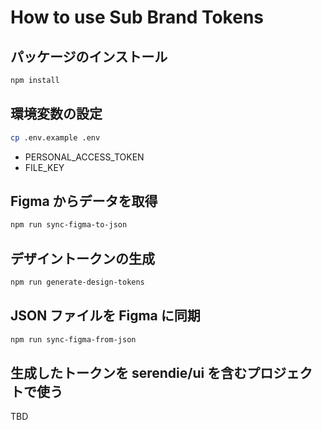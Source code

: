# How to use Sub Brand Tokens

## パッケージのインストール

```bash
npm install
```

## 環境変数の設定

```bash
cp .env.example .env
```

- PERSONAL_ACCESS_TOKEN
- FILE_KEY

## Figma からデータを取得

```bash
npm run sync-figma-to-json
```

## デザイントークンの生成

```bash
npm run generate-design-tokens
```

## JSON ファイルを Figma に同期

```bash
npm run sync-figma-from-json
```

## 生成したトークンを serendie/ui を含むプロジェクトで使う

TBD
